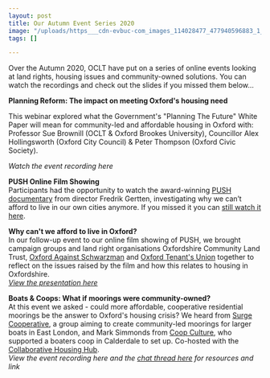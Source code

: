 ```yaml
---
layout: post
title: Our Autumn Event Series 2020
image: "/uploads/https___cdn-evbuc-com_images_114028477_477940596883_1_original.jpeg"
tags: []

---
```

Over the Autumn 2020, OCLT have put on a series of online events looking at land rights, housing issues and community-owned solutions. You can watch the recordings and check out the slides if you missed them below...

**Planning Reform: The impact on meeting Oxford's housing need**

This webinar explored what the Government's "Planning The Future" White Paper will mean for community-led and affordable housing in Oxford with: Professor Sue Brownill (OCLT & Oxford Brookes University), Councillor Alex Hollingsworth (Oxford City Council) & Peter Thompson (Oxford Civic Society). 

_Watch the event recording here_

**PUSH Online Film Showing**  
Participants had the opportunity to watch the award-winning [PUSH documentary](http://www.pushthefilm.com/) from director Fredrik Gertten, investigating why we can’t afford to live in our own cities anymore. If you missed it you can [still watch it here](https://www.eventbrite.co.uk/e/127740203387).

**Why can't we afford to live in Oxford?**  
In our follow-up event to our online film showing of PUSH, we brought campaign groups and land right organisations Oxfordshire Community Land Trust, [Oxford Against Schwarzman](https://www.facebook.com/oxfordagainstschwarzman/) and [Oxford Tenant's Union](https://oxfordtenantsunion.com/) together to reflect on the issues raised by the film and how this relates to housing in Oxfordshire.  
[_View the presentation here_](/uploads/why-can-t-we-afford-to-live-in-oxford_-pptx.pdf)

**Boats & Coops: What if moorings were community-owned?**  
At this event we asked - could more affordable, cooperative residential moorings be the answer to Oxford's housing crisis? We heard from [Surge Cooperative](https://www.surge.coop/), a group aiming to create community-led moorings for larger boats in East London, and Mark Simmonds from [Coop Culture](https://www.culture.coop/), who supported a boaters coop in Calderdale to set up. Co-hosted with the [Collaborative Housing Hub](https://collaborativehousing.org.uk/).  
_View the event recording here and the_ [_chat thread here_](/uploads/community-moorings-recording.mp4) _for resources and link_
